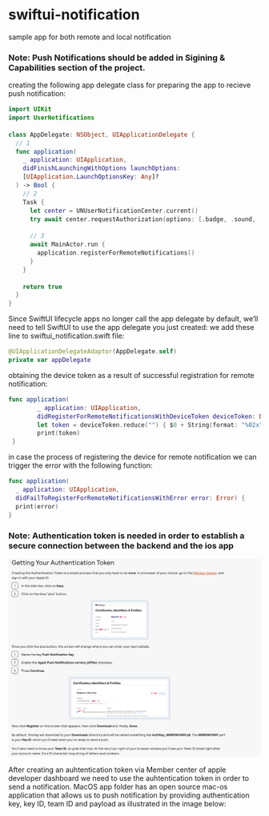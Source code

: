 # swiftui-notification
sample app for both remote and local notification 

### Note: Push Notifications should be added in Sigining & Capabilities section of the project. 

creating the following app delegate class for preparing the app to recieve push notification:
```swift
import UIKit
import UserNotifications

class AppDelegate: NSObject, UIApplicationDelegate {
  // 1
  func application(
    _ application: UIApplication,
    didFinishLaunchingWithOptions launchOptions:
    [UIApplication.LaunchOptionsKey: Any]?
  ) -> Bool {
    // 2
    Task {
      let center = UNUserNotificationCenter.current()
      try await center.requestAuthorization(options: [.badge, .sound, .alert])

      // 3
      await MainActor.run {
        application.registerForRemoteNotifications()
      }
    }

    return true
  }
}
```
      
Since SwiftUI lifecycle apps no longer call the app delegate by default, we’ll need to tell SwiftUI to use the app delegate you just created:
we add these line to swiftui_notification.swift file:
```swift
@UIApplicationDelegateAdaptor(AppDelegate.self)
private var appDelegate
```      
obtaining the device token as a result of successful registration for remote notification:
```swift
func application(
        _ application: UIApplication,
        didRegisterForRemoteNotificationsWithDeviceToken deviceToken: Data) {
        let token = deviceToken.reduce("") { $0 + String(format: "%02x", $1) }
        print(token)
 }
```  
in case the process of registering the device for remote notification we can trigger the error with the following function:
```swift
func application(
  _ application: UIApplication,
  didFailToRegisterForRemoteNotificationsWithError error: Error) {
  print(error)
}
 ```     
  ### Note: Authentication token is needed in order to establish a secure connection between the backend and the ios app

<img src="./img/info.png" width="800" alt="App Screenshot 1"> 

After creating an auhtentication token via Member center of apple developer dashboard we need to use the auhtentication token in order to send a notification.
MacOS app folder has an open source mac-os application that allows us to push notification by providing authentication key, key ID, team ID and payload as illustrated in the image below: 
